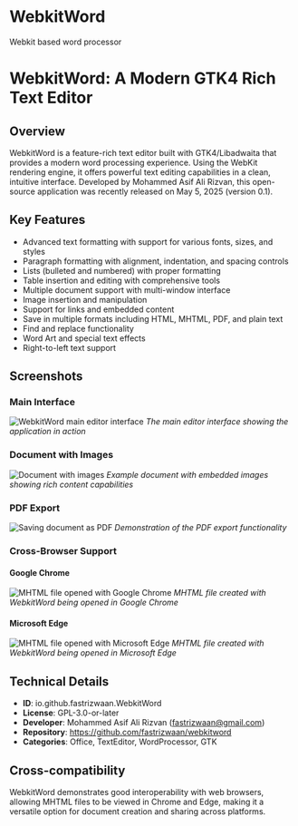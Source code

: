 # WebkitWord
Webkit based word processor

# WebkitWord: A Modern GTK4 Rich Text Editor

## Overview
WebkitWord is a feature-rich text editor built with GTK4/Libadwaita that provides a modern word processing experience. Using the WebKit rendering engine, it offers powerful text editing capabilities in a clean, intuitive interface. Developed by Mohammed Asif Ali Rizvan, this open-source application was recently released on May 5, 2025 (version 0.1).

## Key Features
- Advanced text formatting with support for various fonts, sizes, and styles
- Paragraph formatting with alignment, indentation, and spacing controls
- Lists (bulleted and numbered) with proper formatting
- Table insertion and editing with comprehensive tools
- Multiple document support with multi-window interface
- Image insertion and manipulation
- Support for links and embedded content
- Save in multiple formats including HTML, MHTML, PDF, and plain text
- Find and replace functionality
- Word Art and special text effects
- Right-to-left text support

## Screenshots

### Main Interface
![WebkitWord main editor interface](https://github.com/fastrizwaan/WineCharm/releases/download/0.99.1/webkitword.png)
*The main editor interface showing the application in action*

### Document with Images
![Document with images](https://github.com/fastrizwaan/WineCharm/releases/download/0.99.1/Linux.png)
*Example document with embedded images showing rich content capabilities*

### PDF Export
![Saving document as PDF](https://github.com/fastrizwaan/WineCharm/releases/download/0.99.1/Linux-save-as-pdf.png)
*Demonstration of the PDF export functionality*

### Cross-Browser Support

#### Google Chrome
![MHTML file opened with Google Chrome](https://github.com/fastrizwaan/WineCharm/releases/download/0.99.1/Linux-with-Chrome.png)
*MHTML file created with WebkitWord being opened in Google Chrome*

#### Microsoft Edge
![MHTML file opened with Microsoft Edge](https://github.com/fastrizwaan/WineCharm/releases/download/0.99.1/Linux-with-Edge.png)
*MHTML file created with WebkitWord being opened in Microsoft Edge*

## Technical Details
- **ID**: io.github.fastrizwaan.WebkitWord
- **License**: GPL-3.0-or-later
- **Developer**: Mohammed Asif Ali Rizvan (fastrizwaan@gmail.com)
- **Repository**: https://github.com/fastrizwaan/webkitword
- **Categories**: Office, TextEditor, WordProcessor, GTK



## Cross-compatibility
WebkitWord demonstrates good interoperability with web browsers, allowing MHTML files to be viewed in Chrome and Edge, making it a versatile option for document creation and sharing across platforms.
